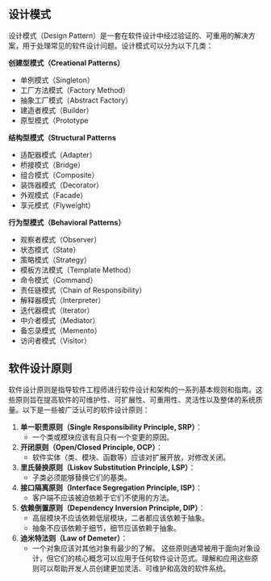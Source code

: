 ## 设计模式
设计模式（Design Pattern）是一套在软件设计中经过验证的、可重用的解决方案，用于处理常见的软件设计问题。设计模式可以分为以下几类：

**创建型模式（Creational Patterns）**
- 单例模式（Singleton）
- 工厂方法模式（Factory Method）
- 抽象工厂模式（Abstract Factory）
- 建造者模式（Builder）
- 原型模式（Prototype

**结构型模式（Structural Patterns**

- 适配器模式（Adapter）
- 桥接模式（Bridge）
- 组合模式（Composite）
- 装饰器模式（Decorator）
- 外观模式（Facade）
- 享元模式（Flyweight）

**行为型模式（Behavioral Patterns）**
- 观察者模式（Observer）
- 状态模式（State）
- 策略模式（Strategy）
- 模板方法模式（Template Method）
- 命令模式（Command）
- 责任链模式（Chain of Responsibility）
- 解释器模式（Interpreter）
- 迭代器模式（Iterator）
- 中介者模式（Mediator）
- 备忘录模式（Memento）
- 访问者模式（Visitor）

## 软件设计原则
软件设计原则是指导软件工程师进行软件设计和架构的一系列基本规则和指南。这些原则旨在提高软件的可维护性、可扩展性、可重用性、灵活性以及整体的系统质量。以下是一些被广泛认可的软件设计原则：
1. **单一职责原则（Single Responsibility Principle, SRP）**：
   - 一个类或模块应该有且只有一个变更的原因。
2. **开闭原则（Open/Closed Principle, OCP）**：
   - 软件实体（类、模块、函数等）应该对扩展开放，对修改关闭。
3. **里氏替换原则（Liskov Substitution Principle, LSP）**：
   - 子类必须能够替换它们的基类。
4. **接口隔离原则（Interface Segregation Principle, ISP）**：
   - 客户端不应该被迫依赖于它们不使用的方法。
5. **依赖倒置原则（Dependency Inversion Principle, DIP）**：
   - 高层模块不应该依赖低层模块，二者都应该依赖于抽象。
   - 抽象不应该依赖于细节，细节应该依赖于抽象。
6. **迪米特法则（Law of Demeter）**：
   - 一个对象应该对其他对象有最少的了解。
这些原则通常被用于面向对象设计，但它们的核心概念可以应用于任何软件设计范式。理解和应用这些原则可以帮助开发人员创建更加灵活、可维护和高效的软件系统。
